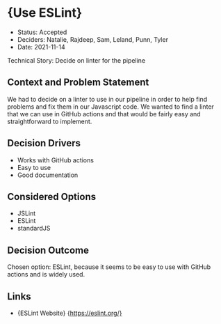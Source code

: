 # {Use ESLint}

* Status: Accepted
* Deciders: Natalie, Rajdeep, Sam, Leland, Punn, Tyler
* Date: 2021-11-14

Technical Story: Decide on linter for the pipeline

## Context and Problem Statement

We had to decide on a linter to use in our pipeline in order to help find problems and fix them in our Javascript code. We wanted to find a linter that we can use in GitHub actions and that would be fairly easy and straightforward to implement.

## Decision Drivers 

* Works with GitHub actions
* Easy to use
* Good documentation

## Considered Options
* JSLint
* ESLint
* standardJS

## Decision Outcome

Chosen option: ESLint, because it seems to be easy to use with GitHub actions and is widely used.


## Links

* {ESLint Website} {https://eslint.org/} 
